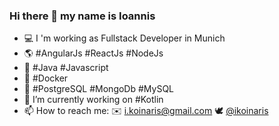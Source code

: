 ### Hi there 👋 my name is Ioannis

- :computer: I 'm working as Fullstack Developer in Munich
- :earth_americas: #AngularJs #ReactJs #NodeJs
- :wrench: #Java #Javascript
- :whale: #Docker
- :open_file_folder: #PostgreSQL #MongoDb #MySQL
- :pencil: I’m currently working on #Kotlin
- 📫 How to reach me: :envelope: i.koinaris@gmail.com :dove: [@ikoinaris](https://twitter.com/ikoinaris)
